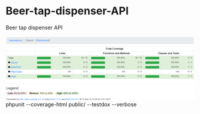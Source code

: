 # Beer-tap-dispenser-API
Beer tap dispenser API

![img.png](img/sharedCover.png)
phpunit --coverage-html public/ --testdox --verbose